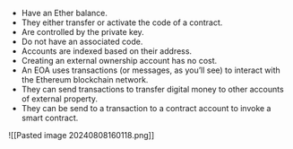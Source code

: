 - Have an Ether balance.
- They either transfer or activate the code of a contract.
- Are controlled by the private key.
- Do not have an associated code.
- Accounts are indexed based on their address.
- Creating an external ownership account has no cost.
- An EOA uses transactions (or messages, as you’ll see) to interact with
the Ethereum blockchain network.
- They can send transactions to transfer digital money to other accounts
of external property.
- They can be send to a transaction to a contract account to invoke a
smart contract.

![[Pasted image 20240808160118.png]]